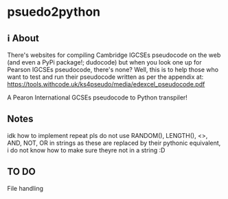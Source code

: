 # psuedo2python
## ℹ About 
There's websites for compiling Cambridge IGCSEs pseudocode on the web (and even a PyPi package!; dudocode) but when you look one up for Pearson IGCSEs pseudocode, there's none?
Well, this is to help those who want to test and run their pseudocode written as per the appendix at:
https://tools.withcode.uk/ks4pseudo/media/edexcel_pseudocode.pdf

A Pearon International GCSEs pseudocode to Python transpiler!
## Notes
idk how to implement repeat
pls do not use RANDOM(), LENGTH(), <>, AND, NOT, OR in strings as these are replaced by their pythonic equivalent, i do not know how to make sure theyre not in a string :D
## TO DO
File handling